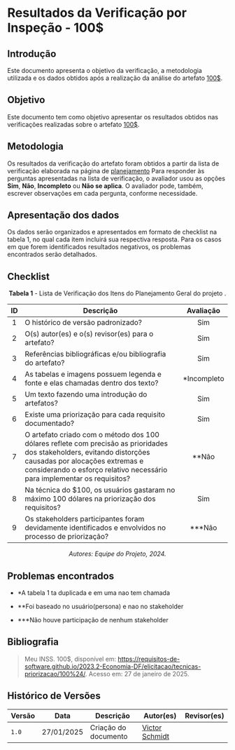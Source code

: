 # Resultados da Verificação por Inspeção - 100$

## Introdução

Este documento apresenta o objetivo da verificação, a metodologia utilizada e os dados obtidos após a realização da análise do artefato [100$](https://requisitos-de-software.github.io/2024.2-MeuINSS/elicitacao/100dol/).

## Objetivo

Este documento tem como objetivo apresentar os resultados obtidos nas verificações realizadas sobre o artefato [100$](https://requisitos-de-software.github.io/2024.2-MeuINSS/elicitacao/100dol/).

## Metodologia

Os resultados da verificação do artefato foram obtidos a partir da lista de verificação elaborada na página de [planejamento](../entrega2/planej2-e2.md) Para responder às perguntas apresentadas na lista de verificação, o avaliador usou as opções **Sim**, **Não**, **Incompleto** ou **Não se aplica**. O avaliador pode, também, escrever observações em cada pergunta, conforme necessidade.

## Apresentação dos dados

Os dados serão organizados e apresentados em formato de checklist na tabela 1, no qual cada item incluirá sua respectiva resposta. Para os casos em que forem identificados resultados negativos, os problemas encontrados serão detalhados.

## Checklist

<center>

**Tabela 1** - Lista de Verificação dos Itens do Planejamento Geral do projeto .

|        ID        | Descrição                                                                                                           | Avaliação  |
| :--------------: | ------------------------------------------------------------------------------------------------------------------- | :--------: | 
| 1 | O histórico de versão padronizado? | Sim |
| 2 | O(s) autor(es) e o(s) revisor(es) para o artefato? | Sim |
| 3 | Referências bibliográficas e/ou bibliografia do artefato? | Sim |
| 4 | As tabelas e imagens possuem legenda e fonte e elas chamadas dentro dos texto? | *Incompleto |
| 5 | Um texto fazendo uma introdução do artefatos? | Sim |
| 6 | Existe uma priorização para cada requisito documentado? | Sim |
| 7 | O artefato criado com o método dos 100 dólares reflete com precisão as prioridades dos stakeholders, evitando distorções causadas por alocações extremas e considerando o esforço relativo necessário para implementar os requisitos? | **Não |
| 8 | Na técnica do $100, os usuários gastaram no máximo 100 dólares na priorização dos requisitos? | Sim |
| 9 | Os stakeholders participantes foram devidamente identificados e envolvidos no processo de priorização? | ***Não |

_Autores: Equipe do Projeto, 2024._

</center>

## Problemas encontrados

- *A tabela 1 ta duplicada e em uma nao tem chamada

- **Foi baseado no usuário(persona) e nao no stakeholder

- ***Não houve participação de nenhum stakeholder

## Bibliografia

> Meu INSS. 100$, disponível em: https://requisitos-de-software.github.io/2023.2-Economia-DF/elicitacao/tecnicas-priorizacao/100%24/. Acesso em: 27 de janeiro de 2025.

## Histórico de Versões

| Versão  | Data | Descrição | Autor(es) | Revisor(es) |
| -------- | ------ | ------ | ---------- | ---------- |
| `1.0` | 27/01/2025 | Criação do documento  | [Victor Schmidt](https://github.com/moonshinerd) |  |

